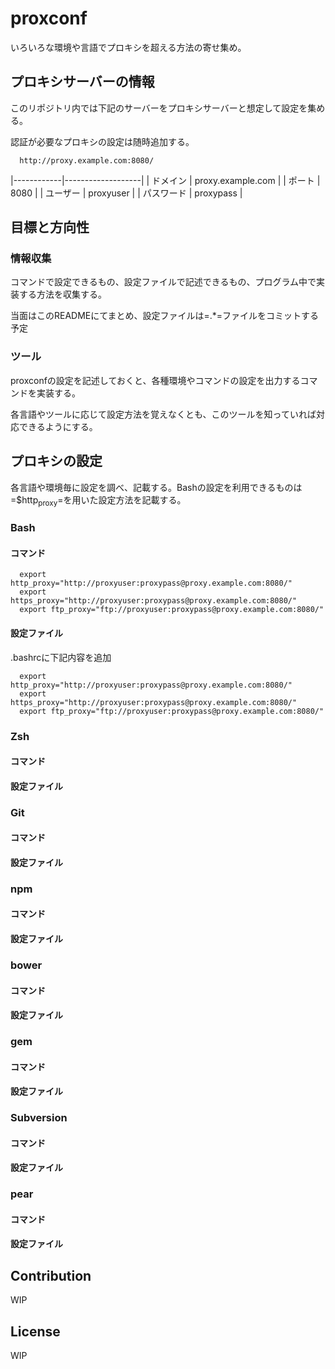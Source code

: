proxconf
========

いろいろな環境や言語でプロキシを超える方法の寄せ集め。

プロキシサーバーの情報
----------------------

このリポジトリ内では下記のサーバーをプロキシサーバーと想定して設定を集める。

認証が必要なプロキシの設定は随時追加する。

~~~~ fundamental
  http://proxy.example.com:8080/
~~~~

|------------|-------------------|
| ドメイン   | proxy.example.com |
| ポート     | 8080              |
| ユーザー   | proxyuser         |
| パスワード | proxypass         |

目標と方向性
------------

### 情報収集

コマンドで設定できるもの、設定ファイルで記述できるもの、プログラム中で実装する方法を収集する。

当面はこのREADMEにてまとめ、設定ファイルは=.\*=ファイルをコミットする予定

### ツール

proxconfの設定を記述しておくと、各種環境やコマンドの設定を出力するコマンドを実装する。

各言語やツールに応じて設定方法を覚えなくとも、このツールを知っていれば対応できるようにする。

プロキシの設定
--------------

各言語や環境毎に設定を調べ、記載する。Bashの設定を利用できるものは=$http<sub>proxy</sub>=を用いた設定方法を記載する。

### Bash

#### コマンド

~~~~ shell
  export http_proxy="http://proxyuser:proxypass@proxy.example.com:8080/"
  export https_proxy="http://proxyuser:proxypass@proxy.example.com:8080/"
  export ftp_proxy="ftp://proxyuser:proxypass@proxy.example.com:8080/"
~~~~

#### 設定ファイル

.bashrcに下記内容を追加

~~~~ shell
  export http_proxy="http://proxyuser:proxypass@proxy.example.com:8080/"
  export https_proxy="http://proxyuser:proxypass@proxy.example.com:8080/"
  export ftp_proxy="ftp://proxyuser:proxypass@proxy.example.com:8080/"
~~~~

### Zsh

#### コマンド

#### 設定ファイル

### Git

#### コマンド

#### 設定ファイル

### npm

#### コマンド

#### 設定ファイル

### bower

#### コマンド

#### 設定ファイル

### gem

#### コマンド

#### 設定ファイル

### Subversion

#### コマンド

#### 設定ファイル

### pear

#### コマンド

#### 設定ファイル

Contribution
------------

WIP

License
-------

WIP
